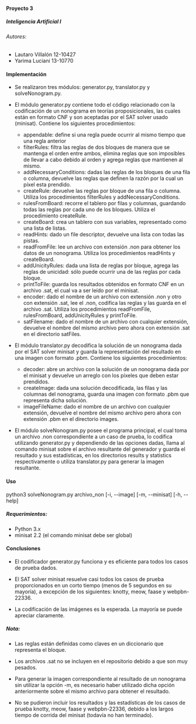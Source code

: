 #### Proyecto 3

##### Inteligencia Artificial I 

###### Autores:
* Lautaro Villalón 12-10427
* Yarima Luciani 13-10770


#### Implementación 

* Se realizaron tres módulos: generator.py, translator.py y solveNonogram.py.

* El módulo generator.py contiene todo el código relacionado con la codificación de un nonograma en teorías proposicionales, las cuales están en formato CNF y son aceptadas por el SAT solver usado (minisat). Contiene los siguientes procedimientos:
  * appendable: define si una regla puede ocurrir al mismo tiempo que una regla anterior
  * filterRules: filtra las reglas de dos bloques de manera que se mantenga el orden entre ambos, elimina reglas que son imposibles de llevar a cabo debido al orden y agrega reglas que mantienen al mismo. 
  * addNecessaryConditions: dadas las reglas de los bloques de una fila o columna, devuelve las reglas que definen la razón por la cual un píxel esta prendido. 
  * createRule: devuelve las reglas por bloque de una fila o columna. Utiliza los procedimientos filterRules y addNecessaryConditions. 
  * rulesFromBoard: recorre el tablero por filas y columnas, guardando todas las reglas por cada uno de los bloques. Utiliza el procedimiento createRule.
  * createBoard: crea un tablero con sus variables, representado como una lista de listas.
  * readHints: dado un file descriptor, devuelve una lista con todas las pistas. 
  * readFromFile: lee un archivo con extensión .non para obtener los datos de un nonograma. Utiliza los procedimientos readHints y createBoard. 
  * addUnicityRules: dada una lista de reglas por bloque, agrega las reglas de unicidad: sólo puede ocurrir una de las reglas por cada bloque. 
  * printToFile: guarda los resultados obtenidos en formato CNF en un archivo .sat, el cual va a ser leído por el minisat.  
  * encoder: dado el nombre de un archivo con extensión .non y otro con extensión .sat, lee el .non, codifica las reglas y las guarda en el archivo .sat. Utiliza los procedimientos readFromFile, rulesFromBoard, addUnicityRules y printToFile. 
  * satFilename: dado el nombre de un archivo con cualquier extensión, devuelve el nombre del mismo archivo pero ahora con extensión .sat en el directorio satFiles. 

 * El módulo translator.py decodifica la solución de un nonograma dada por el SAT solver minisat y guarda la representación del resultado en una imagen con formato .pbm. Contiene los siguientes procedimientos:
   * decoder: abre un archivo con la solución de un nonograma dada por el minisat y devuelve un arreglo con los píxeles que deben estar prendidos. 
   * createImage: dada una solución decodificada, las filas y las columnas del nonograma, guarda una imagen con formato .pbm que representa dicha solución. 
   * imageFileName: dado el nombre de un archivo con cualquier extensión, devuelve el nombre del mismo archivo pero ahora con extensión .pbm en el directorio images. 

* El módulo solveNonogram.py posee el programa principal, el cual toma un archivo .non correspondiente a un caso de prueba, lo codifica utilizando generator.py y dependiendo de las opciones dadas, llama al comando minisat sobre el archivo resultante del generador y guarda el resultado y sus estadísticas, en los directorios results y statistics respectivamente o utiliza translator.py para generar la imagen resultante. 


#### Uso

python3 solveNonogram.py archivo_non [-i, --image] [-m, --minisat] [-h, --help]

##### Requerimientos: 

* Python 3.x
* minisat 2.2 (el comando minisat debe ser global)


#### Conclusiones 

* El codificador generator.py funciona y es eficiente para todos los casos de prueba dados. 

* El SAT solver minisat resuelve casi todos los casos de prueba proporcionados en un corto tiempo (menos de 5 segundos en su mayoría), a excepción de los siguientes: knotty, meow, faase y webpbn-22336.  

* La codificación de las imágenes es la esperada. La mayoría se puede apreciar claramente. 


##### Nota: 

* Las reglas están definidas como claves en un diccionario que representa el bloque.

* Los archivos .sat no se incluyen en el repositorio debido a que son muy pesados. 

* Para generar la imagen correspondiente al resultado de un nonograma sin utilizar la opción -m, es necesario haber utilizado dicha opción anteriormente sobre el mismo archivo para obtener el resultado.

* No se pudieron incluir los resultados y las estadísticas de los casos de prueba knotty, meow, faase y webpbn-22336, debido a los largos tiempo de corrida del minisat (todavía no han terminado). 